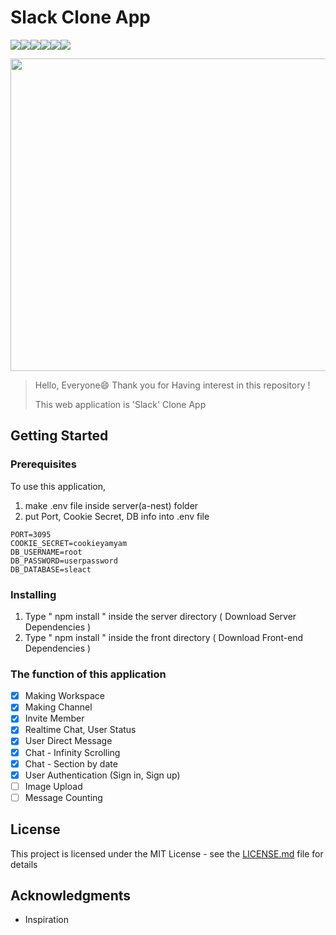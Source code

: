 # Slack Clone App

<img  src="https://img.shields.io/badge/react-61DAFB?style=for-the-badge&logo=react&logoColor=black"><img  src="https://img.shields.io/badge/TypeScript-3178C6?style=for-the-badge&logo=TypeScript&logoColor=white"><img  src="https://img.shields.io/badge/html-E34F26?style=for-the-badge&logo=html5&logoColor=white"><img  src="https://img.shields.io/badge/css-1572B6?style=for-the-badge&logo=css3&logoColor=white"><img  src="https://img.shields.io/badge/NestJS-E0234E?style=for-the-badge&logo=NestJS&logoColor=white"><img  src="https://img.shields.io/badge/MySQL-4479A1?style=for-the-badge&logo=MySQL&logoColor=white">

<img src="https://user-images.githubusercontent.com/52925972/150353868-22eafcfc-d133-4ce6-a48e-74e03d7d9542.PNG" width="800" height="500">

> Hello, Everyone😄 Thank you for Having interest in this repository !
>
> This web application is 'Slack' Clone App

## Getting Started

### Prerequisites

To use this application,

1. make .env file inside server(a-nest) folder
2. put Port, Cookie Secret, DB info into .env file

```
PORT=3095
COOKIE_SECRET=cookieyamyam
DB_USERNAME=root
DB_PASSWORD=userpassword
DB_DATABASE=sleact
```

### Installing

1.  Type " npm install " inside the server directory ( Download Server Dependencies )
2.  Type " npm install " inside the front directory ( Download Front-end Dependencies )

### The function of this application

- [x] Making Workspace
- [x] Making Channel
- [x] Invite Member
- [x] Realtime Chat, User Status
- [x] User Direct Message
- [x] Chat - Infinity Scrolling
- [x] Chat - Section by date
- [x] User Authentication (Sign in, Sign up)
- [ ] Image Upload
- [ ] Message Counting

## License

This project is licensed under the MIT License - see the [LICENSE.md](https://github.com/ljg0230/slack_clone/blob/main/LICENSE.md) file for details

## Acknowledgments

- Inspiration
